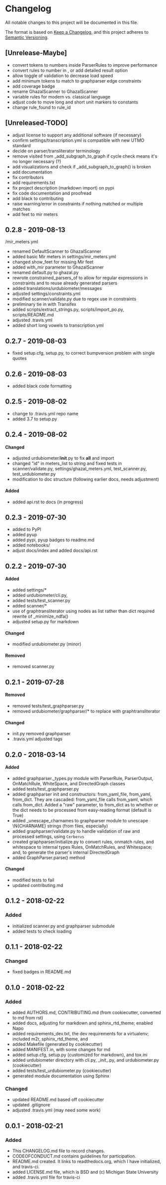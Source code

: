# Changelog
All notable changes to this project will be documented in this file.

The format is based on [Keep a Changelog](http://keepachangelog.com/en/1.0.0/),
and this project adheres to [Semantic Versioning](http://semver.org/spec/v2.0.0.html).

## [Unrelease-Maybe]
- convert tokens to numbers inside ParserRules to improve performance
- convert rules to number in , or add detailed result option
- allow toggle of validation to decrease load speed
- add minimum tokens to match to graphparser edge constraints
- add coverage badge
- rename GhazalScanner to GhazalScanner
- variable rules for modern vs. classical language
- adjust code to move long and short unit markers to constants
- change rule_found to rule_id

## [Unreleased-TODO]
- adjust license to support any additional software (if necessary)
- confirm settings/transcription.yml is compatible with new UTMO standard
- decide on parser/transliterator terminology
- remove visited from _add_subgraph_to_graph if cycle check means it's
  no longer necessary (?)
- add visualizations and check if _add_subgraph_to_graph() is broken
- add documentation
- fix contributors
- add requirements.txt
- fix project description (markdown import) on pypi
- fix code documentation and proofread
- add black to contributing
- raise warning/error in constraints if nothing matched or multiple matches
- add feet to mir meters

## 0.2.8 - 2019-08-13
/mir_meters.yml
- renamed DefaultScanner to GhazalScanner
- added basic Mir meters in settings/mir_meters.yml
- changed show_feet for missing Mir feet
- added with_mir parameter to GhazalScanner
- renamed default.py to ghazal.py
- rewrote constrained_parsers_of to allow for regular expressions in constraints and to reuse already generated parsers
- added translations/urdubiometer/messages
- adjusted settings/constraints.yml
- modified scanner/validate.py due to regex use in constraints
- preliminary tie in with Transifex
- added scripts/extract_strings.py, scripts/import_po.py, scripts/README.md
- adjusted .travis.yml
- added short long vowels to transcription.yml

## 0.2.7 - 2019-08-03
- fixed setup.cfg, setup.py, to correct bumpversion problem with single quotes

## 0.2.6 - 2019-08-03
- added black code formatting

## 0.2.5 - 2019-08-02
- change to .travis.yml repo name
- added 3.7 to setup.py

## 0.2.4 - 2019-08-02
#### Changed
- adjusted urdubiometer/__init__.py to fix __all__ and import
- changed "id" in meters_list to string and fixed tests in scanner/validate.py,
  settings/ghazal_meters.yml, test_scanner.py, test_urdubiometer.py
- modification to doc structure (following earlier docs, needs adjustment)
#### Added
- added api.rst to docs (in progress)

## 0.2.3 - 2019-07-30
- added to PyPI
- added pyup
- added pypi, pyup badges to readme.md
- added notebooks/
- adjust docs/index and added docs/api.rst

## 0.2.2 - 2019-07-30
#### Added
- added settings/*
- added urdubiometer/cli.py,
- added tests/test_scanner.py
- added scanner/*
- use  of graphtransliterator using nodes as list rather than dict
  required rewrite of _minimize_ndfa()
- adjusted setup.py for markdown

#### Changed
- modified urdubiometer.py (minor)

#### Removed
- removed scanner.py

## 0.2.1 - 2019-07-28
#### Removed

- removed tests/test_graphparser.py
- removed urdubiometer/graphparser/* to replace with graphtransliterator

#### Changed

- init.py removed graphparser
- .travis.yml adjusted tags

## 0.2.0 - 2018-03-14
#### Added

- added graphparser._types.py module with ParserRule, ParserOutput,
  OnMatchRule, WhiteSpace, and DirectedGraph classes
- added tests/test_graphparser.py
- added graphparser init and constructors: from_yaml_file, from_yaml,
  from_dict. They are cascaded: from_yaml_file calls from_yaml, which calls
  from_dict. Added a "raw" parameter, to from_dict as to whether or the dict
  needs to be processed from easy-reading format (default is True)
- added _unescape_charnames to graphparser module to unescape \\N{CHARNAME}
  strings (from files, especially)
- added graphparser/validate.py to handle validation of raw and
  processed settings, using `Cerberus`
- created graphparser/initialize.py to convert rules, onmatch rules, and
  whitespace to internal types Rules, OnMatchRules, and Whitespace;
  and, to generate the parser's internal DirectedGraph
- added GraphParser.parse() method

#### Changed
- modified tests to fail
- updated contributing.md

## 0.1.2 - 2018-02-22
### Added
- initialized scanner.py and graphparser submodule
- added tests to check loading

## 0.1.1 - 2018-02-22
### Changed
- fixed badges in README.md

## 0.1.0 - 2018-02-22
### Added
- added AUTHORS.md, CONTRIBUTING.md (from cookiecutter, converted to md from rst)
- added docs, adjusting for markdown and sphinx_rtd_theme; enabled Napo
- added requirements_dev.txt, the dev requirements for a virtualenv; included m2r, sphinx_rtd_theme, and
- added Makefile (generated by cookiecutter)
- added MANIFEST.in, with some changes for md
- added setup.cfg, setup.py (customized for markdown), and tox.ini
- added urdubiometer directory with cli.py, \__init__.py, and urdubiometer.py (cookiecutter)
- added tests/test_urdubiometer.py (cookiecutter)
- generated module documentation using Sphinx

### Changed
- updated README.md based off cookiecutter
- updated .gitignore
- adjusted .travis.yml (may need some work)

## 0.0.1 - 2018-02-21
### Added
- This CHANGELOG.md file to record changes.
- CODEOFCONDUCT.md contains guidelines for participation.
- README.md created. It links to readthedocs.org, which I have initialized,
  and travis-ci.
- added LICENSE.md file, which is BSD and (c) Michigan State University
- added .travis.yml file for travis-ci
